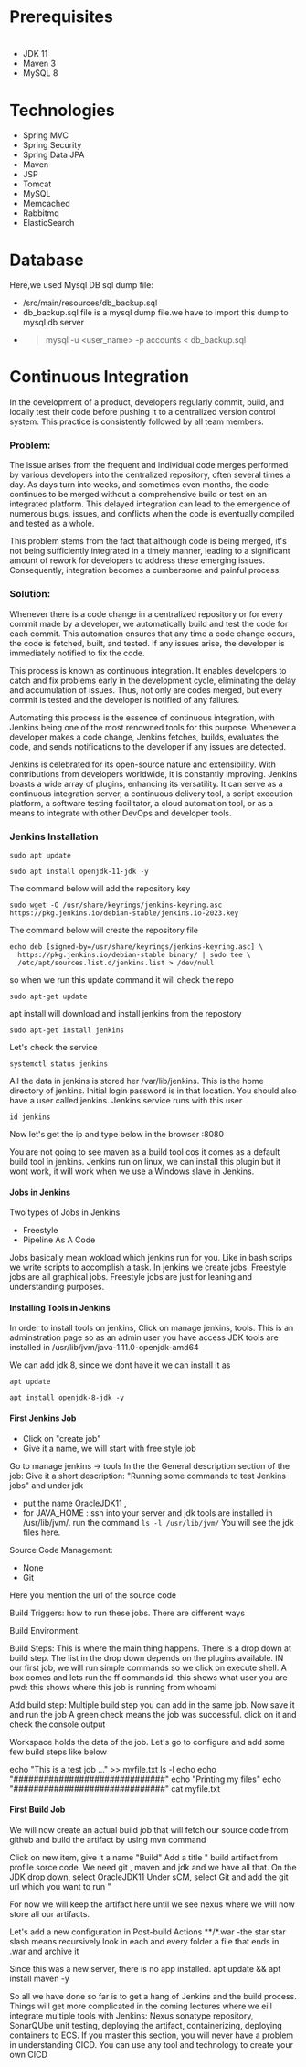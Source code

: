 # Prerequisites
#
- JDK 11 
- Maven 3 
- MySQL 8

# Technologies 
- Spring MVC
- Spring Security
- Spring Data JPA
- Maven
- JSP
- Tomcat
- MySQL
- Memcached
- Rabbitmq
- ElasticSearch
# Database
Here,we used Mysql DB 
sql dump file:
- /src/main/resources/db_backup.sql
- db_backup.sql file is a mysql dump file.we have to import this dump to mysql db server
- > mysql -u <user_name> -p accounts < db_backup.sql

# Continuous Integration
In the development of a product, developers regularly commit, build, and locally test their code before pushing it to a centralized version control system. This practice is consistently followed by all team members.

### Problem:
The issue arises from the frequent and individual code merges performed by various developers into the centralized repository, often several times a day. As days turn into weeks, and sometimes even months, the code continues to be merged without a comprehensive build or test on an integrated platform. This delayed integration can lead to the emergence of numerous bugs, issues, and conflicts when the code is eventually compiled and tested as a whole.

This problem stems from the fact that although code is being merged, it's not being sufficiently integrated in a timely manner, leading to a significant amount of rework for developers to address these emerging issues. Consequently, integration becomes a cumbersome and painful process.

### Solution: 
Whenever there is a code change in a centralized repository or for every commit made by a developer, we automatically build and test the code for each commit. This automation ensures that any time a code change occurs, the code is fetched, built, and tested. If any issues arise, the developer is immediately notified to fix the code.

This process is known as continuous integration. It enables developers to catch and fix problems early in the development cycle, eliminating the delay and accumulation of issues. Thus, not only are codes merged, but every commit is tested and the developer is notified of any failures.

Automating this process is the essence of continuous integration, with Jenkins being one of the most renowned tools for this purpose. Whenever a developer makes a code change, Jenkins fetches, builds, evaluates the code, and sends notifications to the developer if any issues are detected.

Jenkins is celebrated for its open-source nature and extensibility. With contributions from developers worldwide, it is constantly improving. Jenkins boasts a wide array of plugins, enhancing its versatility. It can serve as a continuous integration server, a continuous delivery tool, a script execution platform, a software testing facilitator, a cloud automation tool, or as a means to integrate with other DevOps and developer tools.

### Jenkins Installation
```
sudo apt update
```
```
sudo apt install openjdk-11-jdk -y
```
The command below will add the repository key
```
sudo wget -O /usr/share/keyrings/jenkins-keyring.asc  https://pkg.jenkins.io/debian-stable/jenkins.io-2023.key
```
The command below will create the repository file
```
echo deb [signed-by=/usr/share/keyrings/jenkins-keyring.asc] \
  https://pkg.jenkins.io/debian-stable binary/ | sudo tee \
  /etc/apt/sources.list.d/jenkins.list > /dev/null
```
so when we run this update command it will check the repo 
```
sudo apt-get update
```
apt install will download and install jenkins from the repostory
```
sudo apt-get install jenkins
```
Let's check the service
```
systemctl status jenkins
```
All the data in jenkins is stored her /var/lib/jenkins. 
This is the home directory of jenkins. Initial login password is in that location. You should also have a user called jenkins. Jenkins service runs with this user 
```
id jenkins
```
Now let's get the ip and type below in the browser
<public-ip>:8080

You are not going to see maven as a build tool cos it comes as a default build tool in jenkins. Jenkins run on linux, we can install this plugin but it wont work, it will work when we use a Windows slave in Jenkins.

#### Jobs in Jenkins

Two types of Jobs in Jenkins

- Freestyle 
- Pipeline As A Code 

Jobs basically mean wokload which jenkins run for you. Like in bash scrips we write scripts to accomplish a task. In jenkins we create jobs. 
Freestyle jobs are all graphical jobs. Freestyle jobs are just for leaning and understanding purposes. 

#### Installing Tools in Jenkins
In order to install tools on jenkins, Click on manage jenkins, tools. This is an adminstration page so as an admin user you have access 
JDK tools are installed in /usr/lib/jvm/java-1.11.0-openjdk-amd64

We can add jdk 8, since we dont have it we can install it as
```
apt update
```
```
apt install openjdk-8-jdk -y
```
#### First Jenkins Job 

- Click on "create job"
- Give it a name, we will start with free style job 

Go to manage jenkins -> tools
In the the General description section of the job:
Give it a short description: "Running some commands to test Jenkins jobs"
and under jdk  
- put the name OracleJDK11 , 
- for JAVA_HOME : 
ssh into your server and jdk tools are installed in /usr/lib/jvm/. run the command `ls -l /usr/lib/jvm/` You will see the jdk files here. 

Source Code Management:
- None
- Git

Here you mention the url of the source code 

Build Triggers: how to run these jobs. There are different ways 

Build Environment:

Build Steps: This is where the main thing happens. There is a drop down at build step. The list in the drop down depends on the plugins available. IN our first job, we will run simple commands so we click on execute shell. A box comes and lets run the ff commands
id: this shows what user you are
pwd: this shows where this job is running from
whoami

Add  build step: Multiple build step you can add in the same job. Now save it and run the job
A green check means the job was successful. click on it and check the console output

Workspace holds the data of the job. Let's go to configure and add some few build steps like below 

echo "This is a test job ..." >> myfile.txt
ls -l
echo
echo "##############################"
echo "Printing my files"
echo "##############################"
cat myfile.txt

#### First Build Job
We will now create an actual build job that will fetch our source code from github and build the artifact by using mvn command

Click on new item, give it a name "Build"
Add a title " build artifact from profile sorce code. We need git , maven and jdk and we have all that.
On the JDK drop down, select OracleJDK11
Under sCM, select Git and add the git url which you want to run "


For now we will keep the artifact here  until we see nexus where we will now store all our artifacts.

Let's add a new configuration in Post-build Actions
**/*.war   -the star star slash means recursively look in each and every folder a file that ends in .war and archive it


Since this was a new server, there is no app installed.
apt update && apt install maven -y

So all we have done so far is to get a hang of Jenkins and the build process. Things will get more complicated in the coming lectures where we eill integrate multiple tools with Jenkins: Nexus sonatype repository, SonarQUbe unit testing, deploying the artifact, containerizing, deploying containers to ECS.
If you master this section, you will never have a problem in understanding CICD. You can use any tool and technology to create your own CICD

